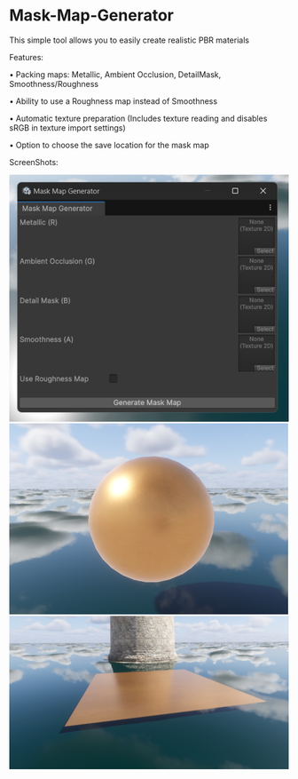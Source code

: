 # Mask-Map-Generator
This simple tool allows you to easily create realistic PBR materials

Features:

• Packing maps: Metallic, Ambient Occlusion, DetailMask, Smoothness/Roughness

• Ability to use a Roughness map instead of Smoothness

• Automatic texture preparation (Includes texture reading and disables sRGB in texture import settings)

• Option to choose the save location for the mask map

ScreenShots:

![ui](https://github.com/wantuzpro/Mask-Map-Generator/raw/main/ScreenShots/ui.png)
![screenshot1](https://github.com/wantuzpro/Mask-Map-Generator/raw/main/ScreenShots/screenshot1.png)
![screenshot2](https://github.com/wantuzpro/Mask-Map-Generator/raw/main/ScreenShots/screenshot2.png)
